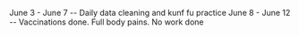 June 3 - June 7 -- Daily data cleaning and kunf fu practice
June 8 - June 12 -- Vaccinations done. Full body pains. No work done
